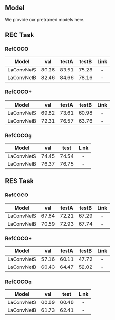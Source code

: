 ## Model
We provide our pretrained models here.

## REC Task

### RefCOCO

| **Model**  |   **val**   |  **testA**  |  **testB**  |  Link |
| :-------:  | :---------: | :---------: | :---------: | :--: |
|     LaConvNetS   |   80.26| 83.51| 75.28 |  -   |
|       LaConvNetB  |    82.46|84.66|78.16| -   |

### RefCOCO+

| **Model** |   **val**   |  **testA**  |  **testB**  | Link |
| :-------: | :---------: | :---------: | :---------: | :--: |
|LaConvNetS |  69.82      | 73.61       |60.98       |  -   |
|LaConvNetB |  72.31      |76.57        |63.76   |  -   |

### RefCOCOg

| **Model** |     **val**   |  **test**  |    Link |
| :-------: | :---------: | :---------: |   :--: |
|     LaConvNetS      |        74.45|74.54|  -   |
|       LaConvNetB        |    76.37|76.75|  -   |
 

## RES Task

### RefCOCO

| **Model**  |   **val**   |  **testA**  |  **testB**  |  Link |
| :-------:  | :---------: | :---------: | :---------: | :--: |
|     LaConvNetS    |  67.64| 72.21| 67.29 |  -   |
|       LaConvNetB   |   70.59|72.93|67.74| -   |

### RefCOCO+

| **Model** |   **val**   |  **testA**  |  **testB**  | Link |
| :-------: | :---------: | :---------: | :---------: | :--: |
|LaConvNetS |  57.16      | 60.11       |47.72        |  -   |
|LaConvNetB |  60.43      |64.47        |52.02    |  -   |

### RefCOCOg

| **Model** |     **val**   |  **test**  |    Link |
| :-------: | :---------: | :---------: |   :--: |
|     LaConvNetS      |        60.89|60.48|  -   |
|       LaConvNetB        |     61.73|62.41|  -   |
 
